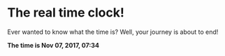 # The real time clock!

Ever wanted to know what the time is? Well, your journey is about to end!

**The time is Nov 07, 2017, 07:34**